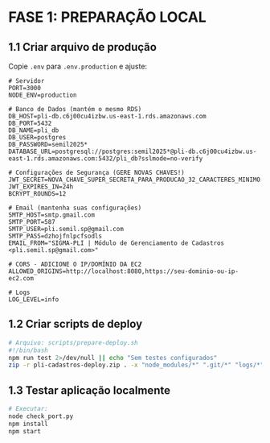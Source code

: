 # FASE 1: PREPARAÇÃO LOCAL

## 1.1 Criar arquivo de produção

Copie `.env` para `.env.production` e ajuste:

```env
# Servidor
PORT=3000
NODE_ENV=production

# Banco de Dados (mantém o mesmo RDS)
DB_HOST=pli-db.c6j00cu4izbw.us-east-1.rds.amazonaws.com
DB_PORT=5432
DB_NAME=pli_db
DB_USER=postgres
DB_PASSWORD=semil2025*
DATABASE_URL=postgresql://postgres:semil2025*@pli-db.c6j00cu4izbw.us-east-1.rds.amazonaws.com:5432/pli_db?sslmode=no-verify

# Configurações de Segurança (GERE NOVAS CHAVES!)
JWT_SECRET=NOVA_CHAVE_SUPER_SECRETA_PARA_PRODUCAO_32_CARACTERES_MINIMO
JWT_EXPIRES_IN=24h
BCRYPT_ROUNDS=12

# Email (mantenha suas configurações)
SMTP_HOST=smtp.gmail.com
SMTP_PORT=587
SMTP_USER=pli.semil.sp@gmail.com
SMTP_PASS=dzhojfnlpcfsodls
EMAIL_FROM="SIGMA-PLI | Módulo de Gerenciamento de Cadastros <pli.semil.sp@gmail.com>"

# CORS - ADICIONE O IP/DOMÍNIO DA EC2
ALLOWED_ORIGINS=http://localhost:8080,https://seu-dominio-ou-ip-ec2.com

# Logs
LOG_LEVEL=info
```

## 1.2 Criar scripts de deploy

```bash
# Arquivo: scripts/prepare-deploy.sh
#!/bin/bash
npm run test 2>/dev/null || echo "Sem testes configurados"
zip -r pli-cadastros-deploy.zip . -x "node_modules/*" ".git/*" "logs/*" "*.log"
```

## 1.3 Testar aplicação localmente

```bash
# Executar:
node check_port.py
npm install
npm start
```

